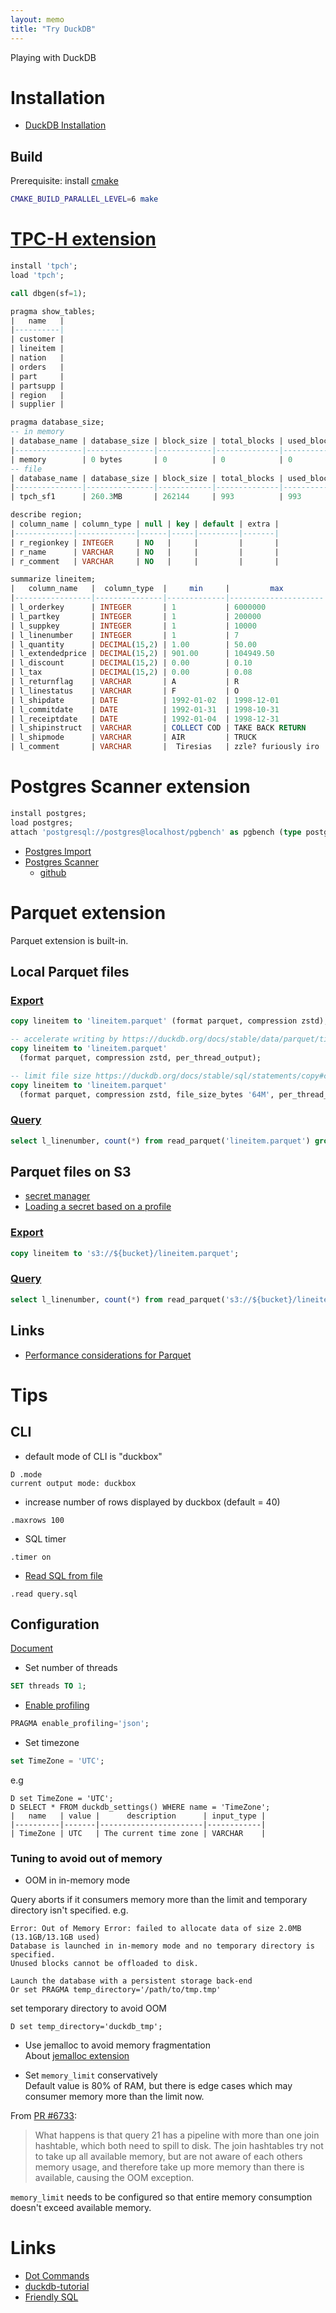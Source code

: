 ```yaml
---
layout: memo
title: "Try DuckDB"
---
```


Playing with DuckDB

# Installation
- [DuckDB Installation](https://duckdb.org/docs/installation/)

## Build
Prerequisite: install [cmake](https://cmake.org/)

```sh
CMAKE_BUILD_PARALLEL_LEVEL=6 make
```

# [TPC-H extension](https://duckdb.org/docs/extensions/tpch)
```sql
install 'tpch';
load 'tpch';

call dbgen(sf=1);
```

```sql
pragma show_tables;
|   name   |
|----------|
| customer |
| lineitem |
| nation   |
| orders   |
| part     |
| partsupp |
| region   |
| supplier |
```

```sql
pragma database_size;
-- in memory
| database_name | database_size | block_size | total_blocks | used_blocks | free_blocks | wal_size | memory_usage | memory_limit |
|---------------|---------------|------------|--------------|-------------|-------------|----------|--------------|--------------|
| memory        | 0 bytes       | 0          | 0            | 0           | 0           | 0 bytes  | 1.4GB        | 13.3GB       |
-- file
| database_name | database_size | block_size | total_blocks | used_blocks | free_blocks | wal_size | memory_usage | memory_limit |
|---------------|---------------|------------|--------------|-------------|-------------|----------|--------------|--------------|
| tpch_sf1      | 260.3MB       | 262144     | 993          | 993         | 0           | 0 bytes  | 259.2MB      | 13.3GB       |
```

```sql
describe region;
| column_name | column_type | null | key | default | extra |
|-------------|-------------|------|-----|---------|-------|
| r_regionkey | INTEGER     | NO   |     |         |       |
| r_name      | VARCHAR     | NO   |     |         |       |
| r_comment   | VARCHAR     | NO   |     |         |       |
```

```sql
summarize lineitem;
|   column_name   |  column_type  |     min     |         max         | approx_unique |         avg         |         std         |   q25   |   q50   |   q75   |  count  | null_percentage |
|-----------------|---------------|-------------|---------------------|---------------|---------------------|---------------------|---------|---------|---------|---------|-----------------|
| l_orderkey      | INTEGER       | 1           | 6000000             | 1508227       | 3000279.604204982   | 1732187.8734803302  | 1526218 | 3009234 | 4504205 | 6001215 | 0.0%            |
| l_partkey       | INTEGER       | 1           | 200000              | 202598        | 100017.98932999402  | 57735.69082650548   | 50076   | 99980   | 150179  | 6001215 | 0.0%            |
| l_suppkey       | INTEGER       | 1           | 10000               | 10061         | 5000.602606138924   | 2886.961998730616   | 2500    | 5000    | 7499    | 6001215 | 0.0%            |
| l_linenumber    | INTEGER       | 1           | 7                   | 7             | 3.0005757167506912  | 1.7324314036519408  | 2       | 3       | 4       | 6001215 | 0.0%            |
| l_quantity      | DECIMAL(15,2) | 1.00        | 50.00               | 50            | 25.507967136654827  | 14.426262537016848  | 13      | 25      | 38      | 6001215 | 0.0%            |
| l_extendedprice | DECIMAL(15,2) | 901.00      | 104949.50           | 923139        | 38255.138484656854  | 23300.43871096203   | 18746   | 36718   | 55151   | 6001215 | 0.0%            |
| l_discount      | DECIMAL(15,2) | 0.00        | 0.10                | 11            | 0.04999943011540163 | 0.03161985510812599 | 0       | 0       | 0       | 6001215 | 0.0%            |
| l_tax           | DECIMAL(15,2) | 0.00        | 0.08                | 9             | 0.04001350893110812 | 0.02581655179884276 | 0       | 0       | 0       | 6001215 | 0.0%            |
| l_returnflag    | VARCHAR       | A           | R                   | 3             |                     |                     |         |         |         | 6001215 | 0.0%            |
| l_linestatus    | VARCHAR       | F           | O                   | 2             |                     |                     |         |         |         | 6001215 | 0.0%            |
| l_shipdate      | DATE          | 1992-01-02  | 1998-12-01          | 2516          |                     |                     |         |         |         | 6001215 | 0.0%            |
| l_commitdate    | DATE          | 1992-01-31  | 1998-10-31          | 2460          |                     |                     |         |         |         | 6001215 | 0.0%            |
| l_receiptdate   | DATE          | 1992-01-04  | 1998-12-31          | 2549          |                     |                     |         |         |         | 6001215 | 0.0%            |
| l_shipinstruct  | VARCHAR       | COLLECT COD | TAKE BACK RETURN    | 4             |                     |                     |         |         |         | 6001215 | 0.0%            |
| l_shipmode      | VARCHAR       | AIR         | TRUCK               | 7             |                     |                     |         |         |         | 6001215 | 0.0%            |
| l_comment       | VARCHAR       |  Tiresias   | zzle? furiously iro | 3558599       |                     |                     |         |         |         | 6001215 | 0.0%            |
```

# Postgres Scanner extension
```sql
install postgres;
load postgres;
attach 'postgresql://postgres@localhost/pgbench' as pgbench (type postgres);
```

- [Postgres Import](https://duckdb.org/docs/guides/import/query_postgres)
- [Postgres Scanner](https://duckdb.org/docs/extensions/postgres_scanner)
  - [github](https://github.com/duckdb/postgres_scanner)

# Parquet extension
Parquet extension is built-in.

## Local Parquet files

### [Export](https://duckdb.org/docs/guides/import/parquet_export)
```sql
copy lineitem to 'lineitem.parquet' (format parquet, compression zstd);

-- accelerate writing by https://duckdb.org/docs/stable/data/parquet/tips#enabling-per_thread_output
copy lineitem to 'lineitem.parquet'
  (format parquet, compression zstd, per_thread_output);

-- limit file size https://duckdb.org/docs/stable/sql/statements/copy#copy--to-options
copy lineitem to 'lineitem.parquet'
  (format parquet, compression zstd, file_size_bytes '64M', per_thread_output);
```

### [Query](https://duckdb.org/docs/guides/import/query_parquet)
```sql
select l_linenumber, count(*) from read_parquet('lineitem.parquet') group by 1;
```

## Parquet files on S3
- [secret manager](https://duckdb.org/docs/stable/configuration/secrets_manager)
- [Loading a secret based on a profile](https://duckdb.org/docs/stable/core_extensions/httpfs/s3api.html#loading-a-secret-based-on-a-profile)

### [Export](https://duckdb.org/docs/guides/import/s3_export)
```sql
copy lineitem to 's3://${bucket}/lineitem.parquet';
```

### [Query](https://duckdb.org/docs/guides/import/s3_import)
```sql
select l_linenumber, count(*) from read_parquet('s3://${bucket}/lineitem.parquet') group by 1;
```

## Links
- [Performance considerations for Parquet](https://duckdb.org/docs/guides/performance/file-formats)

# Tips
## CLI
- default mode of CLI is "duckbox"
```
D .mode
current output mode: duckbox
```

- increase number of rows displayed by duckbox (default = 40)
```
.maxrows 100
```

- SQL timer
```
.timer on
```

- [Read SQL from file](https://duckdb.org/docs/api/cli.html#reading-sql-from-a-file)
```
.read query.sql
```

## Configuration
[Document](https://duckdb.org/docs/sql/configuration.html)

- Set number of threads
```sql
SET threads TO 1;
```

- [Enable profiling](https://duckdb.org/docs/sql/pragmas#enable_progress_bar-disable_progress_bar-enable_profiling-disable_profiling-profiling_output)
```sql
PRAGMA enable_profiling='json';
```

- Set timezone
```sql
set TimeZone = 'UTC';
```

e.g
```
D set TimeZone = 'UTC';
D SELECT * FROM duckdb_settings() WHERE name = 'TimeZone';
|   name   | value |      description      | input_type |
|----------|-------|-----------------------|------------|
| TimeZone | UTC   | The current time zone | VARCHAR    |
```

### Tuning to avoid out of memory
- OOM in in-memory mode

Query aborts if it consumers memory more than the limit and temporary directory isn't specified. e.g.
```
Error: Out of Memory Error: failed to allocate data of size 2.0MB (13.1GB/13.1GB used)
Database is launched in in-memory mode and no temporary directory is specified.
Unused blocks cannot be offloaded to disk.

Launch the database with a persistent storage back-end
Or set PRAGMA temp_directory='/path/to/tmp.tmp'
```

set temporary directory to avoid OOM
```
D set temp_directory='duckdb_tmp';
```

- Use jemalloc to avoid memory fragmentation  
About [jemalloc extension](https://github.com/duckdb/duckdb/pull/4971)

- Set `memory_limit` conservatively  
Default value is 80% of RAM, but there is edge cases which may consumer memory more than the limit now.

From [PR #6733](https://github.com/duckdb/duckdb/issues/6733#issuecomment-1486353433):
> What happens is that query 21 has a pipeline with more than one join hashtable,
which both need to spill to disk. The join hashtables try not to take up all available memory,
but are not aware of each others memory usage, and therefore take up more memory than
there is available, causing the OOM exception.

`memory_limit` needs to be configured so that entire memory consumption doesn't exceed available memory.

# Links
- [Dot Commands](https://duckdb.org/docs/api/cli#special-commands-dot-commands)
- [duckdb-tutorial](https://github.com/pdet/duckdb-tutorial)
- [Friendly SQL](https://duckdb.org/docs/guides/sql_features/friendly_sql)
